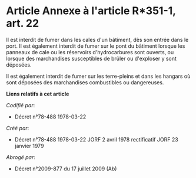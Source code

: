 # Article Annexe à l'article R*351-1, art. 22

Il est interdit de fumer dans les cales d'un bâtiment, dès son entrée dans le port. Il est également interdit de fumer sur le
pont du bâtiment lorsque les panneaux de cale ou les réservoirs d'hydrocarbures sont ouverts, ou lorsque des marchandises
susceptibles de brûler ou d'exploser y sont déposées.

Il est également interdit de fumer sur les terre-pleins et dans les hangars où sont déposées des marchandises combustibles ou
dangereuses.

**Liens relatifs à cet article**

_Codifié par_:

  - Décret n°78-488 1978-03-22

_Créé par_:

  - Décret n°78-488 1978-03-22 JORF 2 avril 1978 rectificatif JORF 23 janvier 1979

_Abrogé par_:

  - Décret n°2009-877 du 17 juillet 2009 (Ab)
